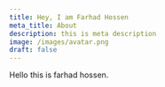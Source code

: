 ```yaml
---
title: Hey, I am Farhad Hossen
meta_title: About
description: this is meta description
image: /images/avatar.png
draft: false
---
```

Hello this is farhad hossen. 
